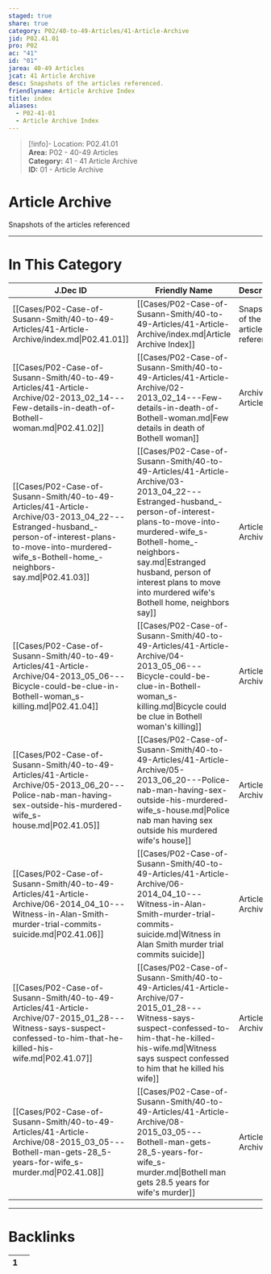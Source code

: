 ```yaml
---  
staged: true  
share: true  
category: P02/40-to-49-Articles/41-Article-Archive  
jid: P02.41.01  
pro: P02  
ac: "41"  
id: "01"  
jarea: 40-49 Articles  
jcat: 41 Article Archive  
desc: Snapshots of the articles referenced.  
friendlyname: Article Archive Index  
title: index  
aliases:  
  - P02-41-01  
  - Article Archive Index  
---  
```

  
>[!info]- Location: P02.41.01  
>**Area:** P02 - 40-49 Articles  
>**Category:** 41 - 41 Article Archive  
>**ID:** 01 - Article Archive  
  
# Article Archive  
  
Snapshots of the articles referenced  
   
  
  
---  
# In This Category  
  
| J.Dec ID                                                                                                                                                                                                   | Friendly Name                                                                                                                                                                                                                                                                                         | Description                           |  
| ---------------------------------------------------------------------------------------------------------------------------------------------------------------------------------------------------------- | ----------------------------------------------------------------------------------------------------------------------------------------------------------------------------------------------------------------------------------------------------------------------------------------------------- | ------------------------------------- |  
| [[Cases/P02-Case-of-Susann-Smith/40-to-49-Articles/41-Article-Archive/index.md\|P02.41.01]]                                                                                                                | [[Cases/P02-Case-of-Susann-Smith/40-to-49-Articles/41-Article-Archive/index.md\|Article Archive Index]]                                                                                                                                                                                               | Snapshots of the articles referenced. |  
| [[Cases/P02-Case-of-Susann-Smith/40-to-49-Articles/41-Article-Archive/02-2013_02_14---Few-details-in-death-of-Bothell-woman.md\|P02.41.02]]                                                                | [[Cases/P02-Case-of-Susann-Smith/40-to-49-Articles/41-Article-Archive/02-2013_02_14---Few-details-in-death-of-Bothell-woman.md\|Few details in death of Bothell woman]]                                                                                                                               | Archive of Article                    |  
| [[Cases/P02-Case-of-Susann-Smith/40-to-49-Articles/41-Article-Archive/03-2013_04_22---Estranged-husband_-person-of-interest-plans-to-move-into-murdered-wife_s-Bothell-home_-neighbors-say.md\|P02.41.03]] | [[Cases/P02-Case-of-Susann-Smith/40-to-49-Articles/41-Article-Archive/03-2013_04_22---Estranged-husband_-person-of-interest-plans-to-move-into-murdered-wife_s-Bothell-home_-neighbors-say.md\|Estranged husband, person of interest plans to move into murdered wife's Bothell home, neighbors say]] | Article Archive                       |  
| [[Cases/P02-Case-of-Susann-Smith/40-to-49-Articles/41-Article-Archive/04-2013_05_06---Bicycle-could-be-clue-in-Bothell-woman_s-killing.md\|P02.41.04]]                                                     | [[Cases/P02-Case-of-Susann-Smith/40-to-49-Articles/41-Article-Archive/04-2013_05_06---Bicycle-could-be-clue-in-Bothell-woman_s-killing.md\|Bicycle could be clue in Bothell woman's killing]]                                                                                                         | Article Archive                       |  
| [[Cases/P02-Case-of-Susann-Smith/40-to-49-Articles/41-Article-Archive/05-2013_06_20---Police-nab-man-having-sex-outside-his-murdered-wife_s-house.md\|P02.41.05]]                                          | [[Cases/P02-Case-of-Susann-Smith/40-to-49-Articles/41-Article-Archive/05-2013_06_20---Police-nab-man-having-sex-outside-his-murdered-wife_s-house.md\|Police nab man having sex outside his murdered wife's house]]                                                                                   | Article Archive                       |  
| [[Cases/P02-Case-of-Susann-Smith/40-to-49-Articles/41-Article-Archive/06-2014_04_10---Witness-in-Alan-Smith-murder-trial-commits-suicide.md\|P02.41.06]]                                                   | [[Cases/P02-Case-of-Susann-Smith/40-to-49-Articles/41-Article-Archive/06-2014_04_10---Witness-in-Alan-Smith-murder-trial-commits-suicide.md\|Witness in Alan Smith murder trial commits suicide]]                                                                                                     | Article Archive                       |  
| [[Cases/P02-Case-of-Susann-Smith/40-to-49-Articles/41-Article-Archive/07-2015_01_28---Witness-says-suspect-confessed-to-him-that-he-killed-his-wife.md\|P02.41.07]]                                        | [[Cases/P02-Case-of-Susann-Smith/40-to-49-Articles/41-Article-Archive/07-2015_01_28---Witness-says-suspect-confessed-to-him-that-he-killed-his-wife.md\|Witness says suspect confessed to him that he killed his wife]]                                                                               | Article Archive                       |  
| [[Cases/P02-Case-of-Susann-Smith/40-to-49-Articles/41-Article-Archive/08-2015_03_05---Bothell-man-gets-28_5-years-for-wife_s-murder.md\|P02.41.08]]                                                        | [[Cases/P02-Case-of-Susann-Smith/40-to-49-Articles/41-Article-Archive/08-2015_03_05---Bothell-man-gets-28_5-years-for-wife_s-murder.md\|Bothell man gets 28.5 years for wife's murder]]                                                                                                               | Article Archive                       |  
  
  
---  
# Backlinks  
<div><table class="dataview table-view-table"><thead class="table-view-thead"><tr class="table-view-tr-header"><th class="table-view-th"><span></span><span class="dataview small-text">1</span></th><th class="table-view-th"><span></span></th></tr></thead><tbody class="table-view-tbody"></tbody></table></div>